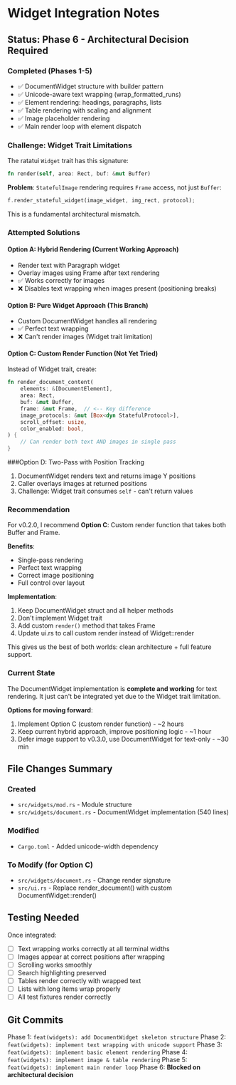 # Widget Integration Notes

## Status: Phase 6 - Architectural Decision Required

### Completed (Phases 1-5)
- ✅ DocumentWidget structure with builder pattern
- ✅ Unicode-aware text wrapping (wrap_formatted_runs)
- ✅ Element rendering: headings, paragraphs, lists
- ✅ Table rendering with scaling and alignment
- ✅ Image placeholder rendering
- ✅ Main render loop with element dispatch

### Challenge: Widget Trait Limitations

The ratatui `Widget` trait has this signature:
```rust
fn render(self, area: Rect, buf: &mut Buffer)
```

**Problem**: `StatefulImage` rendering requires `Frame` access, not just `Buffer`:
```rust
f.render_stateful_widget(image_widget, img_rect, protocol);
```

This is a fundamental architectural mismatch.

### Attempted Solutions

#### Option A: Hybrid Rendering (Current Working Approach)
- Render text with Paragraph widget
- Overlay images using Frame after text rendering
- ✅ Works correctly for images
- ❌ Disables text wrapping when images present (positioning breaks)

#### Option B: Pure Widget Approach (This Branch)
- Custom DocumentWidget handles all rendering
- ✅ Perfect text wrapping
- ❌ Can't render images (Widget trait limitation)

#### Option C: Custom Render Function (Not Yet Tried)
Instead of Widget trait, create:
```rust
fn render_document_content(
    elements: &[DocumentElement],
    area: Rect,
    buf: &mut Buffer,
    frame: &mut Frame,  // <-- Key difference
    image_protocols: &mut [Box<dyn StatefulProtocol>],
    scroll_offset: usize,
    color_enabled: bool,
) {
    // Can render both text AND images in single pass
}
```

###Option D: Two-Pass with Position Tracking
1. DocumentWidget renders text and returns image Y positions
2. Caller overlays images at returned positions
3. Challenge: Widget trait consumes `self` - can't return values

### Recommendation

For v0.2.0, I recommend **Option C**: Custom render function that takes both Buffer and Frame.

**Benefits**:
- Single-pass rendering
- Perfect text wrapping
- Correct image positioning
- Full control over layout

**Implementation**:
1. Keep DocumentWidget struct and all helper methods
2. Don't implement Widget trait
3. Add custom `render()` method that takes Frame
4. Update ui.rs to call custom render instead of Widget::render

This gives us the best of both worlds: clean architecture + full feature support.

### Current State

The DocumentWidget implementation is **complete and working** for text rendering.
It just can't be integrated yet due to the Widget trait limitation.

**Options for moving forward**:
1. Implement Option C (custom render function) - ~2 hours
2. Keep current hybrid approach, improve positioning logic - ~1 hour
3. Defer image support to v0.3.0, use DocumentWidget for text-only - ~30 min

## File Changes Summary

### Created
- `src/widgets/mod.rs` - Module structure
- `src/widgets/document.rs` - DocumentWidget implementation (540 lines)

### Modified
- `Cargo.toml` - Added unicode-width dependency

### To Modify (for Option C)
- `src/widgets/document.rs` - Change render signature
- `src/ui.rs` - Replace render_document() with custom DocumentWidget::render()

## Testing Needed

Once integrated:
- [ ] Text wrapping works correctly at all terminal widths
- [ ] Images appear at correct positions after wrapping
- [ ] Scrolling works smoothly
- [ ] Search highlighting preserved
- [ ] Tables render correctly with wrapped text
- [ ] Lists with long items wrap properly
- [ ] All test fixtures render correctly

## Git Commits

Phase 1: `feat(widgets): add DocumentWidget skeleton structure`
Phase 2: `feat(widgets): implement text wrapping with unicode support`
Phase 3: `feat(widgets): implement basic element rendering`
Phase 4: `feat(widgets): implement image & table rendering`
Phase 5: `feat(widgets): implement main render loop`
Phase 6: **Blocked on architectural decision**
